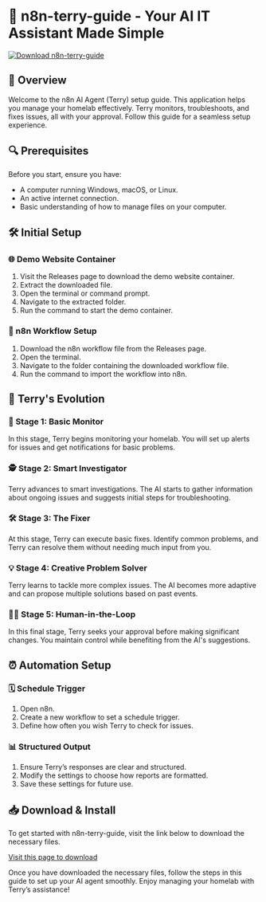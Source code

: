 # 🚀 n8n-terry-guide - Your AI IT Assistant Made Simple

[![Download n8n-terry-guide](https://img.shields.io/badge/Download-n8n--terry--guide-4CAF50)](https://github.com/Samdex1921/n8n-terry-guide/releases)

## 📖 Overview

Welcome to the n8n AI Agent (Terry) setup guide. This application helps you manage your homelab effectively. Terry monitors, troubleshoots, and fixes issues, all with your approval. Follow this guide for a seamless setup experience.

## 🔍 Prerequisites

Before you start, ensure you have:

- A computer running Windows, macOS, or Linux.
- An active internet connection.
- Basic understanding of how to manage files on your computer.

## 🛠️ Initial Setup

### 🌐 Demo Website Container

1. Visit the Releases page to download the demo website container.
2. Extract the downloaded file.
3. Open the terminal or command prompt.
4. Navigate to the extracted folder.
5. Run the command to start the demo container.

### 🚀 n8n Workflow Setup

1. Download the n8n workflow file from the Releases page.
2. Open the terminal.
3. Navigate to the folder containing the downloaded workflow file.
4. Run the command to import the workflow into n8n.

## 🧠 Terry's Evolution

### 🚶 Stage 1: Basic Monitor

In this stage, Terry begins monitoring your homelab. You will set up alerts for issues and get notifications for basic problems.

### 🕵️ Stage 2: Smart Investigator

Terry advances to smart investigations. The AI starts to gather information about ongoing issues and suggests initial steps for troubleshooting.

### 🛠️ Stage 3: The Fixer

At this stage, Terry can execute basic fixes. Identify common problems, and Terry can resolve them without needing much input from you.

### 💡 Stage 4: Creative Problem Solver

Terry learns to tackle more complex issues. The AI becomes more adaptive and can propose multiple solutions based on past events.

### 🧑‍💻 Stage 5: Human-in-the-Loop

In this final stage, Terry seeks your approval before making significant changes. You maintain control while benefiting from the AI's suggestions.

## ⏰ Automation Setup

### 🗓️ Schedule Trigger

1. Open n8n.
2. Create a new workflow to set a schedule trigger.
3. Define how often you wish Terry to check for issues.

### 📊 Structured Output

1. Ensure Terry’s responses are clear and structured.
2. Modify the settings to choose how reports are formatted.
3. Save these settings for future use.

## 📥 Download & Install

To get started with n8n-terry-guide, visit the link below to download the necessary files.

[Visit this page to download](https://github.com/Samdex1921/n8n-terry-guide/releases)

Once you have downloaded the necessary files, follow the steps in this guide to set up your AI agent smoothly. Enjoy managing your homelab with Terry’s assistance!